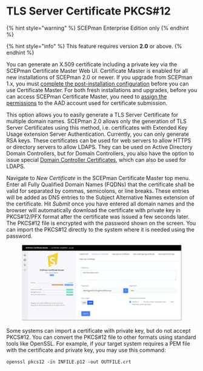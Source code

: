 # TLS Server Certificate PKCS#12

{% hint style="warning" %}
SCEPman Enterprise Edition only
{% endhint %}

{% hint style="info" %}
This feature requires version **2.0** or above.
{% endhint %}

You can generate an X.509 certificate including a private key via the SCEPman Certificate Master Web UI. Certificate Master is enabled for all new installations of SCEPman 2.0 or newer. If you upgrade from SCEPman 1.x, you must [complete the post-installation configuration](../../scepman-configuration/post-installation-config.md) before you can use Certificate Master. For both fresh installations and upgrades, before you can access SCEPman Certificate Master, you need to [assign the permissions](../../scepman-configuration/post-installation-config.md#granting-the-rights-to-request-certificates-via-the-certificate-master-website) to the AAD account used for certificate submission.

This option allows you to easily generate a TLS Server Certificate for multiple domain names. SCEPman 2.0 allows only the generation of TLS Server Certificates using this method, i.e. certificates with Extended Key Usage extension Server Authentication. Currently, you can only generate RSA keys. These certificates can be used for web servers to allow HTTPS or directory servers to allow LDAPS. They can be used on Active Directory Domain Controllers, but for Domain Controllers, you also have the option to issue special [Domain Controller Certificates](../domain-controller-certificates.md), which can also be used for LDAPS.



Navigate to _New Certificate_ in the SCEPman Certificate Master top menu. Enter all Fully Qualified Domain Names (FQDNs) that the certificate shall be valid for separated by commas, semicolons, or line breaks. These entries will be added as DNS entries to the Subject Alternative Names extension of the certificate. Hit _Submit_ once you have entered all domain names and the browser will automatically download the certificate with private key in PKCS#12/PFX format after the certificate was issued a few seconds later. The PKCS#12 file is encrypted with the password shown on the screen. You can import the PKCS#12 directly to the system where it is needed using the password.

<figure><img src="../../.gitbook/assets/2023-09-07 14_23_31-SCEPman Certificate Master.png" alt=""><figcaption></figcaption></figure>

Some systems can import a certificate with private key, but do not accept PKCS#12. You can convert the PKCS#12 file to other formats using standard tools like OpenSSL. For example, if your target system requires a PEM file with the certificate and private key, you may use this command:

```shell
openssl pkcs12 -in INFILE.p12 -out OUTFILE.crt
```
